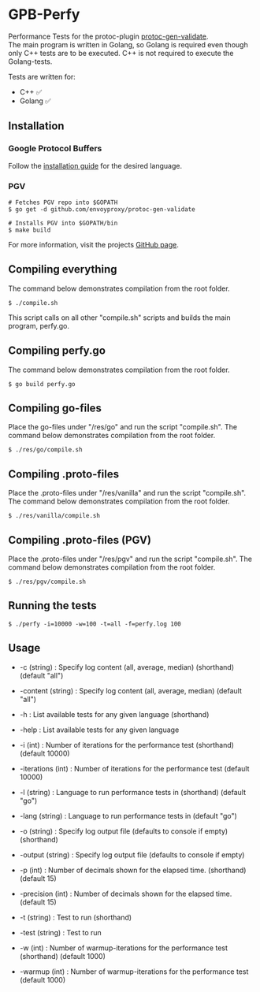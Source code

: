 # GPB-Perfy
Performance Tests for the protoc-plugin [protoc-gen-validate](https://github.com/envoyproxy/protoc-gen-validate).<br/>
The main program is written in Golang, so Golang is required even though only C++ tests are to be executed. C++ is not required to execute the Golang-tests.

Tests are written for:
- C++ :white_check_mark:
- Golang :white_check_mark:

## Installation
### Google Protocol Buffers
Follow the [installation guide](https://developers.google.com/protocol-buffers/docs/tutorials) for the desired language.

### PGV
```
# Fetches PGV repo into $GOPATH
$ go get -d github.com/envoyproxy/protoc-gen-validate

# Installs PGV into $GOPATH/bin
$ make build
```
For more information, visit the projects [GitHub page](https://github.com/envoyproxy/protoc-gen-validate).

## Compiling everything
The command below demonstrates compilation from the root folder.
```
$ ./compile.sh
```
This script calls on all other "compile.sh" scripts and builds the main program, perfy.go.

## Compiling perfy.go
The command below demonstrates compilation from the root folder.
```
$ go build perfy.go
```

## Compiling go-files
Place the go-files under "/res/go" and run the script "compile.sh". The command below demonstrates compilation from the root folder.
```
$ ./res/go/compile.sh
```

## Compiling .proto-files
Place the .proto-files under "/res/vanilla" and run the script "compile.sh". The command below demonstrates compilation from the root folder.
```
$ ./res/vanilla/compile.sh
```

## Compiling .proto-files (PGV)
Place the .proto-files under "/res/pgv" and run the script "compile.sh". The command below demonstrates compilation from the root folder.
```
$ ./res/pgv/compile.sh
```

## Running the tests
```
$ ./perfy -i=10000 -w=100 -t=all -f=perfy.log 100
```

## Usage
  - -c (string) : Specify log content (all, average, median) (shorthand) (default "all")
  - -content (string) : Specify log content (all, average, median) (default "all")

  - -h : List available tests for any given language (shorthand)
  - -help : List available tests for any given language

  - -i (int) : Number of iterations for the performance test (shorthand) (default 10000)
  - -iterations (int) : Number of iterations for the performance test (default 10000)

  - -l (string) : Language to run performance tests in (shorthand) (default "go")
  - -lang (string) : Language to run performance tests in (default "go")

  - -o (string) : Specify log output file (defaults to console if empty) (shorthand)
  - -output (string) : Specify log output file (defaults to console if empty)

  - -p (int) : Number of decimals shown for the elapsed time. (shorthand) (default 15)
  - -precision (int) : Number of decimals shown for the elapsed time. (default 15)

  - -t (string) : Test to run (shorthand)
  - -test (string) : Test to run

  - -w (int) : Number of warmup-iterations for the performance test (shorthand) (default 1000)
  - -warmup (int) : Number of warmup-iterations for the performance test (default 1000)